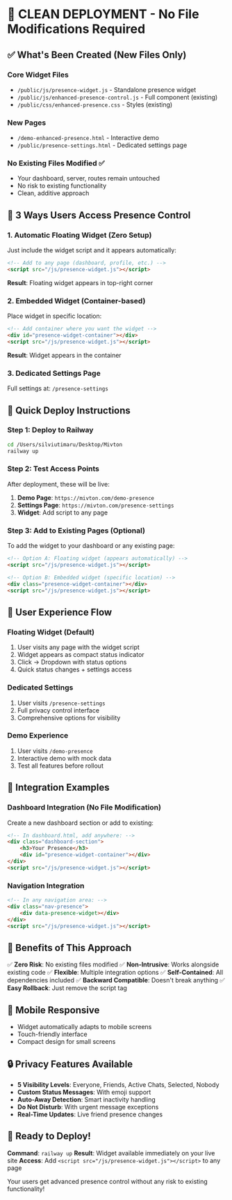 # 🚀 CLEAN DEPLOYMENT - No File Modifications Required

## ✅ **What's Been Created (New Files Only)**

### **Core Widget Files**
- `/public/js/presence-widget.js` - Standalone presence widget
- `/public/js/enhanced-presence-control.js` - Full component (existing)
- `/public/css/enhanced-presence.css` - Styles (existing)

### **New Pages**
- `/demo-enhanced-presence.html` - Interactive demo
- `/public/presence-settings.html` - Dedicated settings page

### **No Existing Files Modified** ✅
- Your dashboard, server, routes remain untouched
- No risk to existing functionality
- Clean, additive approach

## 🎯 **3 Ways Users Access Presence Control**

### **1. Automatic Floating Widget** (Zero Setup)
Just include the widget script and it appears automatically:

```html
<!-- Add to any page (dashboard, profile, etc.) -->
<script src="/js/presence-widget.js"></script>
```

**Result**: Floating widget appears in top-right corner

### **2. Embedded Widget** (Container-based)
Place widget in specific location:

```html
<!-- Add container where you want the widget -->
<div id="presence-widget-container"></div>
<script src="/js/presence-widget.js"></script>
```

**Result**: Widget appears in the container

### **3. Dedicated Settings Page**
Full settings at: `/presence-settings`

## 🚀 **Quick Deploy Instructions**

### **Step 1: Deploy to Railway**
```bash
cd /Users/silviutimaru/Desktop/Mivton
railway up
```

### **Step 2: Test Access Points**
After deployment, these will be live:

1. **Demo Page**: `https://mivton.com/demo-presence`
2. **Settings Page**: `https://mivton.com/presence-settings`
3. **Widget**: Add script to any page

### **Step 3: Add to Existing Pages** (Optional)
To add the widget to your dashboard or any existing page:

```html
<!-- Option A: Floating widget (appears automatically) -->
<script src="/js/presence-widget.js"></script>

<!-- Option B: Embedded widget (specific location) -->
<div class="presence-widget-container"></div>
<script src="/js/presence-widget.js"></script>
```

## 🎯 **User Experience Flow**

### **Floating Widget** (Default)
1. User visits any page with the widget script
2. Widget appears as compact status indicator
3. Click → Dropdown with status options
4. Quick status changes + settings access

### **Dedicated Settings**
1. User visits `/presence-settings`
2. Full privacy control interface
3. Comprehensive options for visibility

### **Demo Experience**
1. User visits `/demo-presence`
2. Interactive demo with mock data
3. Test all features before rollout

## 🔧 **Integration Examples**

### **Dashboard Integration** (No File Modification)
Create a new dashboard section or add to existing:

```html
<!-- In dashboard.html, add anywhere: -->
<div class="dashboard-section">
    <h3>Your Presence</h3>
    <div id="presence-widget-container"></div>
</div>
<script src="/js/presence-widget.js"></script>
```

### **Navigation Integration**
```html
<!-- In any navigation area: -->
<div class="nav-presence">
    <div data-presence-widget></div>
</div>
<script src="/js/presence-widget.js"></script>
```

## 🎉 **Benefits of This Approach**

✅ **Zero Risk**: No existing files modified
✅ **Non-Intrusive**: Works alongside existing code
✅ **Flexible**: Multiple integration options
✅ **Self-Contained**: All dependencies included
✅ **Backward Compatible**: Doesn't break anything
✅ **Easy Rollback**: Just remove the script tag

## 📱 **Mobile Responsive**
- Widget automatically adapts to mobile screens
- Touch-friendly interface
- Compact design for small screens

## 🔒 **Privacy Features Available**
- **5 Visibility Levels**: Everyone, Friends, Active Chats, Selected, Nobody
- **Custom Status Messages**: With emoji support
- **Auto-Away Detection**: Smart inactivity handling
- **Do Not Disturb**: With urgent message exceptions
- **Real-Time Updates**: Live friend presence changes

## 🚀 **Ready to Deploy!**

**Command**: `railway up`
**Result**: Widget available immediately on your live site
**Access**: Add `<script src="/js/presence-widget.js"></script>` to any page

Your users get advanced presence control without any risk to existing functionality!
